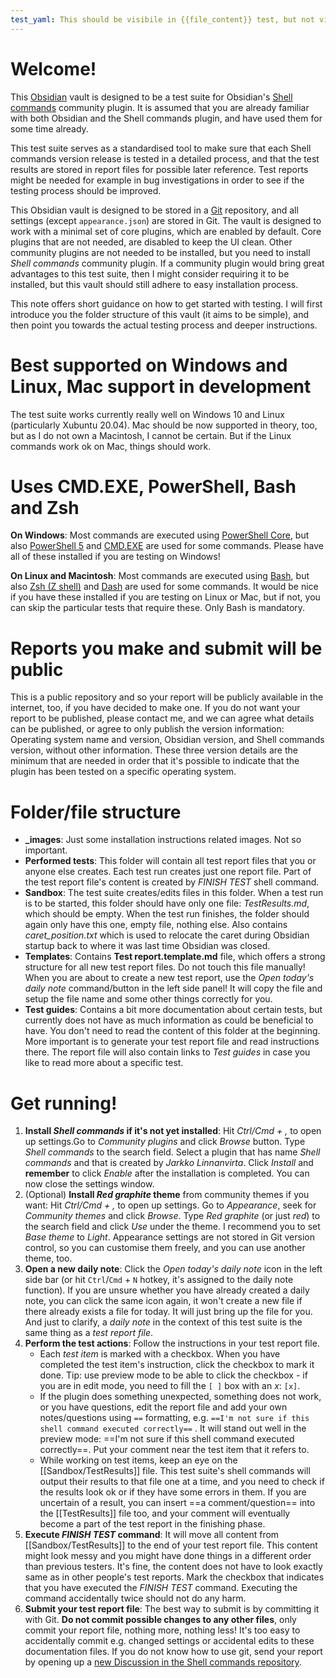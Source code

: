 ```yaml
---
test_yaml: This should be visibile in {{file_content}} test, but not visible in {{note_content}} test!!!
---
```

# Welcome!
This [Obsidian](https://obsidian.md) vault is designed to be a test suite for Obsidian's [Shell commands](https://github.com/Taitava/obsidian-shellcommands) community plugin. It is assumed that you are already familiar with both Obsidian and the Shell commands plugin, and have used them for some time already.

This test suite serves as a standardised tool to make sure that each Shell commands version release is tested in a detailed process, and that the test results are stored in report files for possible later reference. Test reports might be needed for example in bug investigations in order to see if the testing process should be improved.

This Obsidian vault is designed to be stored in a [Git](https://git-scm.com) repository, and all settings (except `appearance.json`) are stored in Git. The vault is designed to work with a minimal set of core plugins, which are enabled by default. Core plugins that are not needed, are disabled to keep the UI clean. Other community plugins are not needed to be installed, but you need to install *Shell commands* community plugin. If a community plugin would bring great advantages to this test suite, then I might consider requiring it to be installed, but this vault should still adhere to easy installation process.

This note offers short guidance on how to get started with testing. I will first introduce you the folder structure of this vault (it aims to be simple), and then point you towards the actual testing process and deeper instructions.

# Best supported on Windows and Linux, Mac support in development
The test suite works currently really well on Windows 10 and Linux (particularly Xubuntu 20.04). Mac should be now supported in theory, too, but as I do not own a Macintosh, I cannot be certain. But if the Linux commands work ok on Mac, things should work.

# Uses CMD.EXE, PowerShell, Bash and Zsh
**On Windows**: Most commands are executed using [PowerShell Core](https://github.com/PowerShell/PowerShell), but also [PowerShell 5](https://en.wikipedia.org/wiki/PowerShell) and [CMD.EXE](https://en.wikipedia.org/wiki/Cmd.exe) are used for some commands. Please have all of these installed if you are testing on Windows!

**On Linux and Macintosh**: Most commands are executed using [Bash](https://en.wikipedia.org/wiki/Bash), but also [Zsh (Z shell)](https://en.wikipedia.org/wiki/Z_shell) and [Dash](https://en.wikipedia.org/wiki/Almquist_shell#dash) are used for some commands. It would be nice if you have these installed if you are testing on Linux or Mac, but if not, you can skip the particular tests that require these. Only Bash is mandatory.

# Reports you make and submit will be public
This is a public repository and so your report will be publicly available in the internet, too, if you have decided to make one. If you do not want your report to be published, please contact me, and we can agree what details can be published, or agree to only publish the version information: Operating system name and version, Obsidian version, and Shell commands version, without other information. These three version details are the minimum that are needed in order that it's possible to indicate that the plugin has been tested on a specific operating system.

# Folder/file structure
- **\_images**: Just some installation instructions related images. Not so important.
- **Performed tests**: This folder will contain all test report files that you or anyone else creates. Each test run creates just one report file. Part of the test report file's content is created by *FINISH TEST* shell command.
- **Sandbox**: The test suite creates/edits files in this folder. When a test run is to be started, this folder should have only one file: *TestResults.md*, which should be empty. When the test run finishes, the folder should again only have this one, empty file, nothing else. Also contains *caret_position.txt* which is used to relocate the caret during Obsidian startup back to where it was last time Obsidian was closed.
- **Templates**: Contains **Test report.template.md** file, which offers a strong structure for all new test report files. Do not touch this file manually! When you are about to create a new test report, use the *Open today's daily note* command/button in the left side panel! It will copy the file and setup the file name and some other things correctly for you.
- **Test guides**: Contains a bit more documentation about certain tests, but currently does not have as much information as could be beneficial to have. You don't need to read the content of this folder at the beginning. More important is to generate your test report file and read instructions there. The report file will also contain links to *Test guides* in case you like to read more about a specific test.

# Get running!
1. **Install *Shell commands* if it's not yet installed**: Hit *Ctrl/Cmd + ,* to open up settings.Go to *Community plugins* and click *Browse* button. Type *Shell commands* to the search field. Select a plugin that has name *Shell commands* and that is created by *Jarkko Linnanvirta*. Click *Install* and **remember** to click *Enable* after the installation is completed. You can now close the settings window.
2. (Optional) **Install *Red graphite* theme** from community themes if you want: Hit *Ctrl/Cmd + ,* to open up settings. Go to *Appearance*, seek for *Community themes* and click *Browse*. Type *Red graphite* (or just *red*) to the search field and click *Use* under the theme. I recommend you to set *Base theme* to *Light*. Appearance settings are not stored in Git version control, so you can customise them freely, and you can use another theme, too.
3. **Open a new daily note**: Click the *Open today's daily note* icon in the left side bar (or hit `Ctrl`/`Cmd` + `N` hotkey, it's assigned to the daily note function). If you are unsure whether you have already created a daily note, you can click the same icon again, it won't create a new file if there already exists a file for today. It will just bring up the file for you. And just to clarify, a *daily note* in the context of this test suite is the same thing as a *test report file*.
4. **Perform the test actions**: Follow the instructions in your test report file.
    - Each *test item* is marked with a checkbox. When you have completed the test item's instruction, click the checkbox to mark it done. Tip: use preview mode to be able to click the checkbox - if you are in edit mode, you need to fill the `[ ]` box with an *x*: `[x]`.
    - If the plugin does something unexpected, something does not work, or you have questions, edit the report file and add your own notes/questions using `==` formatting, e.g. `==I'm not sure if this shell command executed correctly==` . It will stand out well in the preview mode: ==I'm not sure if this shell command executed correctly==. Put your comment near the test item that it refers to.
    - While working on test items, keep an eye on the [[Sandbox/TestResults]] file. This test suite's shell commands will output their results to that file one at a time, and you need to check if the results look ok or if they have some errors in them. If you are uncertain of a result, you can insert ==a comment/question== into the [[TestResults]] file too, and your comment will eventually become a part of the test report in the finishing phase.
5. **Execute *FINISH TEST* command**: It will move all content from [[Sandbox/TestResults]] to the end of your test report file. This content might look messy and you might have done things in a different order than previous testers. It's fine, the content does not have to look exactly same as in other people's test reports. Mark the checkbox that indicates that you have executed the *FINISH TEST* command. Executing the command accidentally twice should not do any harm.
6. **Submit your test report file**: The best way to submit is by committing it with Git. **Do not commit possible changes to any other files**, only commit your report file, nothing more, nothing less! It's too easy to accidentally commit e.g. changed settings or accidental edits to these documentation files. If you do not know how to use git, send your report by opening up a [new Discussion in the Shell commands repository](https://github.com/Taitava/obsidian-shellcommands/discussions).